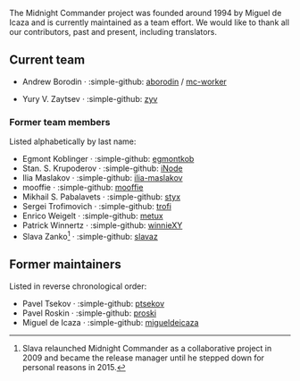 The Midnight Commander project was founded around 1994 by Miguel de Icaza and is currently maintained as a team effort. We would like to thank all our contributors, past and present, including translators.

## Current team

* Andrew Borodin · :simple-github: [aborodin](https://github.com/aborodin) / [mc-worker](https://github.com/mc-worker)

* Yury V. Zaytsev · :simple-github: [zyv](https://github.com/zyv)

### Former team members

Listed alphabetically by last name:

* Egmont Koblinger · :simple-github: [egmontkob](https://github.com/egmontkob)
* Stan. S. Krupoderov · :simple-github: [iNode](https://github.com/iNode)
* Ilia Maslakov · :simple-github: [ilia-maslakov](https://github.com/ilia-maslakov)
* mooffie · :simple-github: [mooffie](https://github.com/mooffie)
* Mikhail S. Pabalavets · :simple-github: [styx](https://github.com/styx)
* Sergei Trofimovich · :simple-github: [trofi](https://github.com/trofi)
* Enrico Weigelt · :simple-github: [metux](https://github.com/metux)
* Patrick Winnertz · :simple-github: [winnieXY](https://github.com/winnieXY)
* Slava Zanko[^1] · :simple-github: [slavaz](https://github.com/slavaz)

[^1]: Slava relaunched Midnight Commander as a collaborative project in 2009 and became the release manager until he stepped down for personal reasons in 2015.

## Former maintainers

Listed in reverse chronological order:

* Pavel Tsekov · :simple-github: [ptsekov](https://github.com/ptsekov)
* Pavel Roskin · :simple-github: [proski](https://github.com/proski)
* Miguel de Icaza · :simple-github: [migueldeicaza](https://github.com/migueldeicaza)
